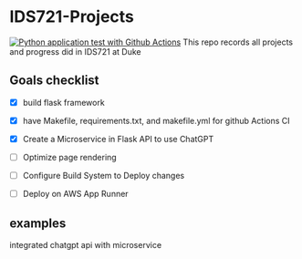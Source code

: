 # IDS721-Projects
[![Python application test with Github Actions](https://github.com/YZWarren/IDS721-Projects/actions/workflows/makefile.yml/badge.svg)](https://github.com/YZWarren/IDS721-Projects/actions/workflows/makefile.yml)
This repo records all projects and progress did in IDS721 at Duke

## Goals checklist
- [x] build flask framework
- [x] have Makefile, requirements.txt, and makefile.yml for github Actions CI
- [x] Create a Microservice in Flask API to use ChatGPT
- [ ] Optimize page rendering
- [ ] Configure Build System to Deploy changes
- [ ] Deploy on AWS App Runner


## examples
integrated chatgpt api with microservice
